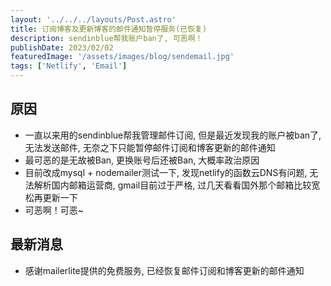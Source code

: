 ```yaml
---
layout: '../../../layouts/Post.astro'
title: 订阅博客及更新博客的邮件通知暂停服务(已恢复)
description: sendinblue帮我账户ban了, 可恶啊！
publishDate: 2023/02/02
featuredImage: '/assets/images/blog/sendemail.jpg'
tags: ['Netlify', 'Email']
---
```

## 原因
- 一直以来用的sendinblue帮我管理邮件订阅, 但是最近发现我的账户被ban了, 无法发送邮件, 无奈之下只能暂停邮件订阅和博客更新的邮件通知
- 最可恶的是无故被Ban, 更换账号后还被Ban, 大概率政治原因
- 目前改成mysql + nodemailer测试一下, 发现netlify的函数云DNS有问题, 无法解析国内邮箱运营商, gmail目前过于严格, 过几天看看国外那个邮箱比较宽松再更新一下
- 可恶啊！可恶~

## 最新消息
- 感谢mailerlite提供的免费服务, 已经恢复邮件订阅和博客更新的邮件通知